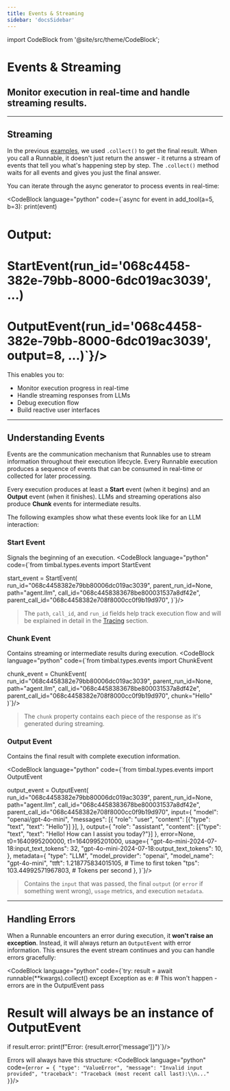 ```yaml
---
title: Events & Streaming
sidebar: 'docsSidebar'
---
```

import CodeBlock from '@site/src/theme/CodeBlock';

# Events & Streaming

<h2 className="subtitle" style={{marginTop: '-17px', fontSize: '1.1rem', fontWeight: 'normal'}}>
Monitor execution in real-time and handle streaming results.
</h2>

---

## Streaming

In the previous [examples](./runnables.md#parameter-handling-and-basic-execution), we used `.collect()` to get the final result. When you call a Runnable, it doesn't just return the answer - it returns a stream of events that tell you what's happening step by step. The `.collect()` method waits for all events and gives you just the final answer.

You can iterate through the async generator to process events in real-time:

<CodeBlock language="python" code={`async for event in add_tool(a=5, b=3):
    print(event)

# Output:
# StartEvent(run_id='068c4458-382e-79bb-8000-6dc019ac3039', ...)
# OutputEvent(run_id='068c4458-382e-79bb-8000-6dc019ac3039', output=8, ...)`}/>

This enables you to:
- Monitor execution progress in real-time
- Handle streaming responses from LLMs
- Debug execution flow
- Build reactive user interfaces

---

## Understanding Events

Events are the communication mechanism that Runnables use to stream information throughout their execution lifecycle. Every Runnable execution produces a sequence of events that can be consumed in real-time or collected for later processing.

Every execution produces at least a **Start** event (when it begins) and an **Output** event (when it finishes). LLMs and streaming operations also produce **Chunk** events for intermediate results.

The following examples show what these events look like for an LLM interaction:

### Start Event
Signals the beginning of an execution. 
<CodeBlock language="python" code={`from timbal.types.events import StartEvent

start_event = StartEvent(
    run_id="068c4458382e79bb80006dc019ac3039",
    parent_run_id=None, 
    path="agent.llm",
    call_id="068c4458383678be800031537a8df42e",
    parent_call_id="068c4458382e708f8000cc0f9b19d970",
)`}/>

> The `path`, `call_id`, and `run_id` fields help track execution flow and will be explained in detail in the [Tracing](./tracing.md) section.

### Chunk Event
Contains streaming or intermediate results during execution.
<CodeBlock language="python" code={`from timbal.types.events import ChunkEvent

chunk_event = ChunkEvent(
    run_id="068c4458382e79bb80006dc019ac3039",
    parent_run_id=None,
    path="agent.llm", 
    call_id="068c4458383678be800031537a8df42e",
    parent_call_id="068c4458382e708f8000cc0f9b19d970",
    chunk="Hello"
)`}/>

> The `chunk` property contains each piece of the response as it's generated during streaming.

### Output Event 
Contains the final result with complete execution information.

<CodeBlock language="python" code={`from timbal.types.events import OutputEvent

output_event = OutputEvent(
    run_id="068c4458382e79bb80006dc019ac3039",
    parent_run_id=None,
    path="agent.llm",
    call_id="068c4458383678be800031537a8df42e", 
    parent_call_id="068c4458382e708f8000cc0f9b19d970",
    input={
        "model": "openai/gpt-4o-mini", 
        "messages": [{
            "role": "user", 
            "content": [{"type": "text", "text": "Hello"}]
        }], 
    },
    output={
        "role": "assistant", 
        "content": [{"type": "text", "text": "Hello! How can I assist you today?"}]
    },
    error=None,
    t0=1640995200000,
    t1=1640995201000,
    usage={
        "gpt-4o-mini-2024-07-18:input_text_tokens": 32, 
        "gpt-4o-mini-2024-07-18:output_text_tokens": 10,
    },
    metadata={
        "type": "LLM", 
        "model_provider": "openai", 
        "model_name": "gpt-4o-mini", 
        "ttft": 1.218775834015105,  # Time to first token
        "tps": 103.44992571967803,   # Tokens per second
    },
)`}/>

> Contains the `input` that was passed, the final `output` (or `error` if something went wrong), `usage` metrics, and execution `metadata`.

---

## Handling Errors

When a Runnable encounters an error during execution, it **won't raise an exception**. Instead, it will always return an `OutputEvent` with error information. This ensures the event stream continues and you can handle errors gracefully:

<CodeBlock language="python" code={`try:
    result = await runnable(**kwargs).collect()
except Exception as e:
    # This won't happen - errors are in the OutputEvent
    pass

# Result will always be an instance of OutputEvent
if result.error:
    print(f"Error: {result.error['message']}")`}/>

Errors will always have this structure:
<CodeBlock language="python" code={`error = {
    "type": "ValueError",
    "message": "Invalid input provided",
    "traceback": "Traceback (most recent call last):\\n..."
}`}/>
